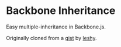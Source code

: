 Backbone Inheritance
====================

Easy multiple-inheritance in Backbone.js.

Originally cloned from a [gist](https://gist.github.com/leshy/1617846) by [leshy](https://github.com/leshy).
